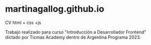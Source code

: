 # martinagallog.github.io
CV html + css +js


Trabajo realizado para curso "Introducción a Desarrollador Frontend" dictado por Ticmas Academy dentro de Argentina Programa 2023. 
